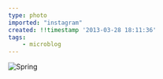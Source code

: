 ```yaml
---
type: photo
imported: "instagram"
created: !!timestamp '2013-03-28 18:11:36'
tags:
    - microblog
---
```

![Spring](/media/images/photos/2013/03/0898e1c51980b1311eb88650d2b65c05.jpg)

